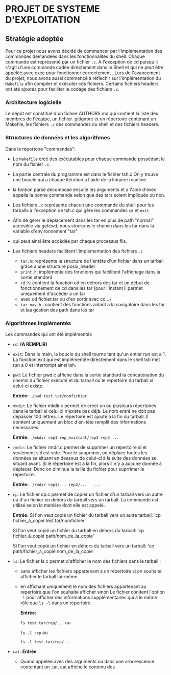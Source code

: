 # PROJET DE SYSTEME D'EXPLOITATION

## Stratégie adoptée

Pour ce projet nous avons décidé de commencer par l'implémentation des commandes demandées dans les fonctionnalités du shell. Chaque commande est représenté par un fichier `.c`. 
A l'exception de cd puisqu'il s'agit d'une commande codée dirèctement dans le Shell et qui ne peut être appelée avec exec pour fonctionner correctement . Lors de l'avancement du projet, nous avons aussi commencé à réflechir sur l'implémentation du `Makefile` afin compiler et exécuter ces fichiers. Certains fichiers headers ont été ajoutés pour faciliter le codage des fichiers `.c`.

### Architecture logicielle
	
Le dépôt est constitué d'un fichier AUTHORS.md qui contient la liste des membres de l'équipe, un fichier .gitignore et un répertoire contenant un Makefile, les fichiers `.c` des commandes du shell et des fichiers headers.

### Structures de données et les algorithmes

Dans le répertoire "commandes":

* Le `Makefile` créé des éxécutables pour chaque commande possédant le nom du fichier `.c`.

* La partie centrale du programme est dans le fichier tsh.c On y trouve une boucle qui a chaque itération a l'aide de la librairie readline
* la fontion parse decompose ensuite les arguments et a l'aide d'exec appelle la bonne commande selon que des tars soient impliqués ou non. 

* Les fichiers `.c` représente  chacun une commande du shell pour les tarballs à l'exception de tsh.c qui gère les commandes `cd` et `exit`
 
* Afin de gèrer le déplacement dans les tar en plus de path "normal" accesible via getcwd, nous stockons le chemin dans les tar dans la variable d'environnement "tar"
* qui peut ainsi être accèdée par chaque processus fils.

* Les fichiers headers facilitent l'implémentation des fichiers `.c`

  * `tar.h`: représente la structure de l'entête d'un fichier dans un tarball grâce à une structure posix_header
  * `print.h`: implémente des fonctions qui facilitent l'affichage dans la sortie standard
  * `cd.h`: contient la fonction cd en dehors des tar et un début de fonctionnement de cd dans les tar (pour l'instant il permet uniquement d'accèder a un tar
  * avec cd fichier.tar ou d'en sortir avec cd ..)
  * `tar_nav.h` : contient des fonctions aidant a la navigatoire dans les tar et laa gestion des path dans les tar

### Algorithmes implémentés

Les commandes qui ont été implémentés

* `cd`:
	**(A REMPLIR)**

* `exit`:
	Dans le main, la boucle du shell tourne tant qu'un entier run est a 1. La fonction exit qui est implémentée dirèctement dans le shell tsh met run a 0 et interrompt
ainsi tsh.

* `pwd`: Le fichier pwd.c affiche dans la sortie standard la concaténation du chemin du fichier exécuté et du tarball ou le repertoire du tarball si celui-ci existe. 

	**Entrée:** 
	`./pwd test.tar/nomfichier`

* `mkdir`: Le fichier mkdir.c permet de créer un ou plusieurs répertoires dans le tarball si celui ci n'existe pas déjà. Le nom entré ne doit pas dépasser 100 lettres. Le répertoire est ajouté à la fin du tarball. Il contient uniquement un bloc d'en-tête remplit des informations nécéssaires.
	
	**Entrée:** 
	`./mkdir rep1 rep_existant/rep2 rep3 ...`

* `rmdir`: Le fichier rmdir.c permet de supprimer un répertoire si et seulement s'il est vide. Pour le supprimer, on déplace toutes les données se situant en dessous de celui-ci à la suite des données se situant avant. Si le répertoire est à la fin, alors il n'y a aucune donnée à déplacer. Donc on diminue la taille du fichier pour suprrimer le répertoire.

	**Entrée:** 
	`./rmdir rep1/... rep2/...   ...`

* `cp`: Le fichier cp.c permet de copier un fichier d'un tarball vers un autre ou d'un fichier en dehors du tarball vers un tarball. La commande est utilisé selon la manière dont elle est appelé.

  	**Entrée:**
	Si l'on veut copié un fichier du tarball vers un autre tarball:
	'cp fichier_à_copié test.tar/nomfichier

	Si l'on veut copié un fichier du tarball en dehors du tarball:
	'cp fichier_à_copié path/nom_de_la_copie'

	Si l'on veut copié un fichier en dehors du tarball vers un tarball:
	'cp path/fichier_à_copié nom_de_la_copie
  	
	

* `ls`: Le fichier ls.c permet d'afficher le nom des fichiers dans le tarball :
  * sans afficher les fichiers appartenant à un répertoire si on souhaite afficher le tarball lui-même
  * en affichant uniquement le nom des fichiers appartenant au repertoire que l'on souhaite afficher sinon
Le fichier conitent l'option `-l` pour afficher des informations supplémentaires qui à le même rôle que `ls -l` dans un répertoire.

	**Entrée:**


	`ls test.tar/rep/...` ou

	`ls -l rep` ou

	`ls -l test.tar/rep/...`
	
* `cat`:
	**Entrée**
    * Quand appelée avec des arguments ou dans une arborescence contentant un .tar, cat affiche le contenu des

